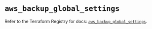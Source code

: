 # `aws_backup_global_settings`

Refer to the Terraform Registry for docs: [`aws_backup_global_settings`](https://registry.terraform.io/providers/hashicorp/aws/5.96.0/docs/resources/backup_global_settings).
